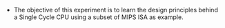 - The objective of this experiment is to learn the design principles behind a Single Cycle CPU using a subset of MIPS ISA as example.

